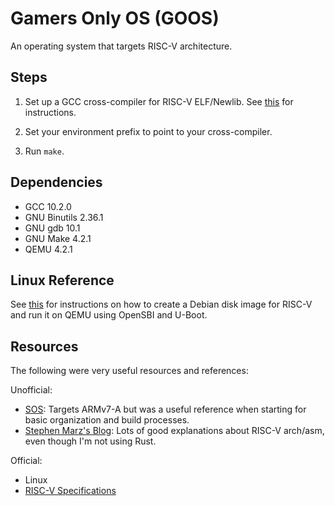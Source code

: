 Gamers Only OS (GOOS)
=====================

An operating system that targets RISC-V architecture.

Steps
-----

1. Set up a GCC cross-compiler for RISC-V ELF/Newlib. See
[this][riscv-gnu-toolchain] for instructions.

2. Set your environment prefix to point to your cross-compiler.

3. Run `make`.

Dependencies
------------

- GCC 10.2.0
- GNU Binutils 2.36.1
- GNU gdb 10.1
- GNU Make 4.2.1
- QEMU 4.2.1

Linux Reference
---------------

See [this][deb-riscv-vm] for instructions on how to create a Debian disk image
for RISC-V and run it on QEMU using OpenSBI and U-Boot.

Resources
---------

The following were very useful resources and references:

Unofficial:

- [SOS][sos]: Targets ARMv7-A but was a useful reference when starting for basic
organization and build processes.
- [Stephen Marz's Blog][stephen-marz]: Lots of good explanations about RISC-V
arch/asm, even though I'm not using Rust.

Official:

- Linux
- [RISC-V Specifications][riscv-specs]

[deb-riscv-vm]: https://wiki.debian.org/RISC-V#Setting_up_a_riscv64_virtual_machine
[riscv-gnu-toolchain]: https://github.com/riscv/riscv-gnu-toolchain
[riscv-specs]: https://riscv.org/technical/specifications/
[sos]: https://github.com/brenns10/sos]
[stephen-marz]: https://osblog.stephenmarz.com/index.html]
